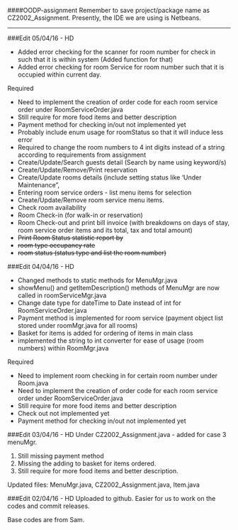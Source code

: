 ####OODP-assignment
Remember to save project/package name as CZ2002_Assignment.
Presently, the IDE we are using is Netbeans.

---
###Edit 05/04/16 - HD
- Added error checking for the scanner for room number for check in such that it is within system (Added function for that)
- Added error checking for room Service for room number such that it is occupied within current day.

Required
- Need to implement the creation of order code for each room service order under RoomServiceOrder.java
- Still require for more food items and better description
- Payment method for checking in/out not implemented yet
- Probably include enum usage for roomStatus so that it will induce less error
- Required to change the room numbers to 4 int digits instead of a string according to requirements from assignment
- Create/Update/Search guests detail (Search by name using keyword/s) 
- Create/Update/Remove/Print reservation
- Create/Update rooms details (include setting status like ‘Under Maintenance”,
- Entering room service orders - list menu items for selection
- Create/Update/Remove room service menu items.
- Check room availability
- Room Check-in (for walk-in or reservation)
- Room Check-out and print bill invoice (with breakdowns on days of stay, room service order items and its total, tax and total amount)
- ~~Print Room Status statistic report by~~
- ~~room type occupancy rate~~
- ~~room status (status type and list the room number)~~


###Edit 04/04/16 - HD
- Changed methods to static methods for MenuMgr.java
- showMenu() and getItemDescription() methods of MenuMgr are now called in roomServiceMgr.java
- Change date type for dateTime to Date instead of int for RoomServiceOrder.java
- Payment method is implemented for room service (payment object list stored under roomMgr.java for all rooms)
- Basket for items is added for ordering of items in main class
- implemented the string to int converter for ease of usage (room numbers) within RoomMgr.java

Required
- Need to implement room checking in for certain room number under Room.java
- Need to implement the creation of order code for each room service order under RoomServiceOrder.java
- Still require for more food items and better description
- Check out not implemented yet
- Payment method for checking in/out not implemented yet


###Edit 03/04/16 - HD
Under CZ2002_Assignment.java - added for case 3 menuMgr.
  
1. Still missing payment method
2. Missing the adding to basket for items ordered.
3. Still require for more food items and better description.

Updated files: MenuMgr.java, CZ2002_Assignment.java, Item.java

###Edit 02/04/16 - HD
Uploaded to github. Easier for us to work on the codes and commit releases.

Base codes are from Sam.


